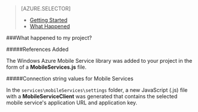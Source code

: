 <properties 
	pageTitle="" 
	description="" 
	services="mobile-services" 
	documentationCenter="" 
	authors="kempb" 
	manager="douge" 
	editor=""/>

<tags 
	ms.service="mobile-services" 
	ms.workload="mobile" 
	ms.tgt_pltfrm="" 
	ms.devlang="JavaScript" 
	ms.topic="article" 
	ms.date="10/8/2014" 
	ms.author="kempb"/>

> [AZURE.SELECTOR]
> - [Getting Started](/documentation/articles/vs-mobile-services-javascript-getting-started/)
> - [What Happened](/documentation/articles/vs-mobile-services-javascript-what-happened/)

###<span id="whathappened">What happened to my project?</id>

#####References Added

The Windows Azure Mobile Service library was added to your project in the form of a **MobileServices.js** file.
  
#####Connection string values for Mobile Services 

In the `services\mobileServices\settings` folder, a new JavaScript (.js) file with a **MobileServiceClient** was generated that contains the selected mobile service's application URL and application key.  
